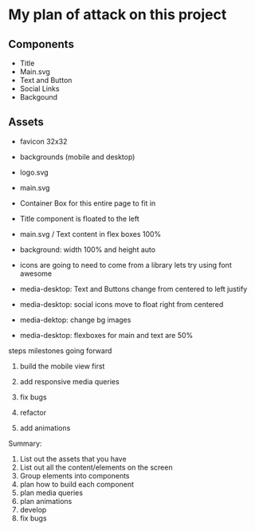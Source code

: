 # My plan of attack on this project


## Components

- Title
- Main.svg
- Text and Button
- Social Links
- Backgound 

## Assets

- favicon 32x32
- backgrounds (mobile and desktop)
- logo.svg
- main.svg


- Container Box for this entire page to fit in
- Title component is floated to the left 
-  main.svg / Text content in flex boxes 100%
- background: width 100% and height auto
- icons are going to need to come from a library lets try using font awesome

- media-desktop: Text and Buttons change from centered to left justify
- media-desktop: social icons move to float right from centered
- media-dektop: change bg images 
- media-desktop: flexboxes for main and text are 50%

steps milestones going forward

1. build the mobile view first

2. add responsive media queries

3. fix bugs

4. refactor

5. add animations



Summary: 

1. List out the assets that you have
2. List out all the content/elements on the screen
3. Group elements into components
4. plan how to build each component
5. plan media queries
6. plan animations
7. develop
8. fix bugs

